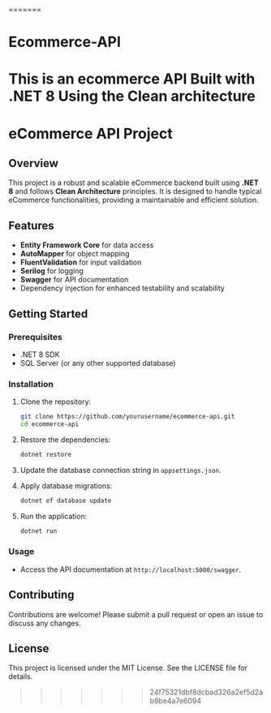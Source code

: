 
=======
# Ecommerce-API

This is an ecommerce API Built with .NET 8 Using the Clean architecture
=======
# eCommerce API Project

## Overview
This project is a robust and scalable eCommerce backend built using **.NET 8** and follows **Clean Architecture** principles. It is designed to handle typical eCommerce functionalities, providing a maintainable and efficient solution.

## Features
- **Entity Framework Core** for data access
- **AutoMapper** for object mapping
- **FluentValidation** for input validation
- **Serilog** for logging
- **Swagger** for API documentation
- Dependency injection for enhanced testability and scalability

## Getting Started

### Prerequisites
- .NET 8 SDK
- SQL Server (or any other supported database)

### Installation
1. Clone the repository:
    ```bash
    git clone https://github.com/yourusername/ecommerce-api.git
    cd ecommerce-api
    ```

2. Restore the dependencies:
    ```bash
    dotnet restore
    ```

3. Update the database connection string in `appsettings.json`.

4. Apply database migrations:
    ```bash
    dotnet ef database update
    ```

5. Run the application:
    ```bash
    dotnet run
    ```

### Usage
- Access the API documentation at `http://localhost:5000/swagger`.

## Contributing
Contributions are welcome! Please submit a pull request or open an issue to discuss any changes.

## License
This project is licensed under the MIT License. See the LICENSE file for details.
>>>>>>> 24f75321dbf8dcbad326a2ef5d2ab8be4a7e6094
